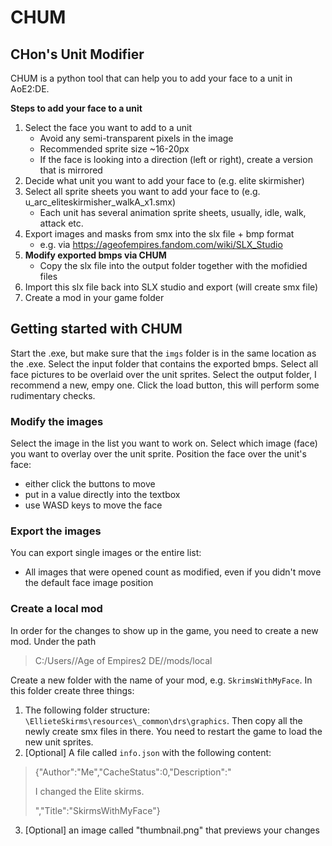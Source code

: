 # CHUM
## CHon's Unit Modifier

CHUM is a python tool that can help you to add your face to a unit in AoE2:DE. 

**Steps to add your face to a unit**
1. Select the face you want to add to a unit
    * Avoid any semi-transparent pixels in the image
    * Recommended sprite size ~16-20px
    * If the face is looking into a direction (left or right), create a version that is mirrored
2. Decide what unit you want to add your face to (e.g. elite skirmisher)
3. Select all sprite sheets you want to add your face to (e.g. u_arc_eliteskirmisher_walkA_x1.smx)
    * Each unit has several animation sprite sheets, usually, idle, walk, attack etc.
4. Export images and masks from smx into the slx file + bmp format
    * e.g. via https://ageofempires.fandom.com/wiki/SLX_Studio
5. **Modify exported bmps via CHUM**
    * Copy the slx file into the output folder together with the mofidied files
6. Import this slx file back into SLX studio and export (will create smx file)
7. Create a mod in your game folder


## Getting started with CHUM
Start the .exe, but make sure that the `imgs` folder is in the same location as the .exe.
Select the input folder that contains the exported bmps.
Select all face pictures to be overlaid over the unit sprites.
Select the output folder, I recommend a new, empy one.
Click the load button, this will perform some rudimentary checks.

### Modify the images
Select the image in the list you want to work on. 
Select which image (face) you want to overlay over the unit sprite.
Position the face over the unit's face:
* either click the buttons to move
* put in a value directly into the textbox
* use WASD keys to move the face

### Export the images
You can export single images or the entire list:
* All images that were opened count as modified, even if you didn't move the default face image position

### Create a local mod
In order for the changes to show up in the game, you need to create a new mod.
Under the path 
> C:/Users/<name>/Age of Empires2 DE/<some huge number>/mods/local

Create a new folder with the name of your mod, e.g. `SkrimsWithMyFace`.
In this folder create three things:
1. The following folder structure: `\EllieteSkirms\resources\_common\drs\graphics`. Then copy all the newly create smx files in there. You need to restart the game to load the new unit sprites.
2. [Optional] A file called `info.json` with the following content:
>{"Author":"Me","CacheStatus":0,"Description":"<p>I changed the Elite skirms.</p>","Title":"SkirmsWithMyFace"}
3. [Optional] an image called "thumbnail.png" that previews your changes
